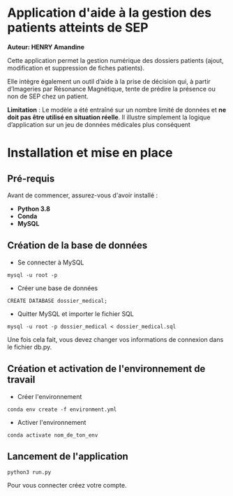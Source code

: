 # Application d'aide à la gestion des patients atteints de SEP

**Auteur: HENRY Amandine**

Cette application permet la gestion numérique des dossiers patients (ajout, modification et suppression de fiches patients).  

Elle intègre également un outil d’aide à la prise de décision qui, à partir d’Imageries par Résonance Magnétique, tente de prédire la présence ou non de SEP chez un patient.  

**Limitation** : 
Le modèle a été entraîné sur un nombre limité de données et **ne doit pas être utilisé en situation réelle**. Il illustre simplement la logique d’application sur un jeu de données médicales plus conséquent

# Installation et mise en place

## Pré-requis

Avant de commencer, assurez-vous d'avoir installé :  
- **Python 3.8**  
- **Conda**  
- **MySQL**


## Création de la base de données 

- Se connecter à MySQL

```
mysql -u root -p
```

- Créer une base de données 

```
CREATE DATABASE dossier_medical;
```

- Quitter MySQL et importer le fichier SQL 

```
mysql -u root -p dossier_medical < dossier_medical.sql
```

Une fois cela fait, vous devez changer vos informations de connexion dans le fichier db.py.

## Création et activation de l'environnement de travail 

- Créer l'environnement

```
conda env create -f environment.yml
```

- Activer l'environnement 

```
conda activate nom_de_ton_env
```

## Lancement de l'application

```
python3 run.py
```

Pour vous connecter créez votre compte. 